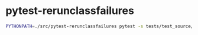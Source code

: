 # pytest-rerunclassfailures

```bash
PYTHONPATH=./src/pytest-rerunclassfailures pytest -s tests/test_source/test_basic.py -p pytest_rerunclassfailures --rerun-class-max=3
```

